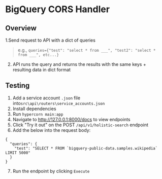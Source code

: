 # BigQuery CORS Handler
## Overview
1.Send request to API with a dict of queries
>   e.g., `queries={"test": "select * from ___", "test2": "select * from ___", etc...}`
2. API runs the query and returns the results with the same keys + resulting data in dict format
## Testing
1. Add a service account `.json` file into`src\api\routers\service_accounts.json`
2. Install dependencies
3. Run `hypercorn main:app`
4. Navigate to http://127.0.0.1:8000/docs to view endpoints
5. Click "Try it out" on the POST `/api/v1/holistic-search` endpoint
6. Add the below into the request body:
```
{
  "queries": {
    "test": "SELECT * FROM `bigquery-public-data.samples.wikipedia` LIMIT 5000"
  }
}
```
7. Run the endpoint by clicking `Execute`
